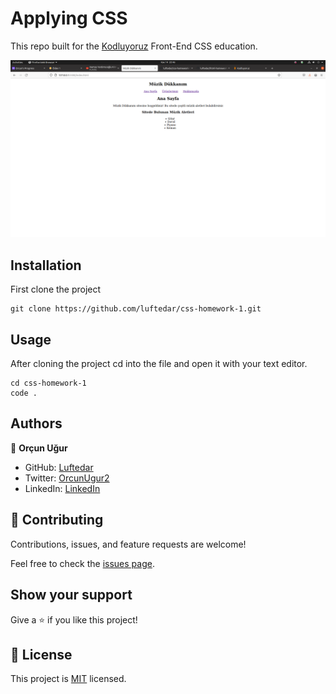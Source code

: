 # Applying CSS
This repo built for the [Kodluyoruz](https://www.kodluyoruz.org/) Front-End CSS education.

![screenshot](./github.png)

## Installation

First clone the project

```
git clone https://github.com/luftedar/css-homework-1.git
```

## Usage

After cloning the project cd into the file and open it with your text editor.

```
cd css-homework-1
code .
```

## Authors

👤 **Orçun Uğur**

- GitHub: [Luftedar](https://github.com/luftedar)
- Twitter: [OrcunUgur2](https://twitter.com/OrcunUgur2)
- LinkedIn: [LinkedIn](https://www.linkedin.com/in/orcunugur)

## 🤝 Contributing

Contributions, issues, and feature requests are welcome!

Feel free to check the [issues page](../../issues/).

## Show your support

Give a ⭐️ if you like this project!

## 📝 License

This project is [MIT](./MIT.md) licensed.
